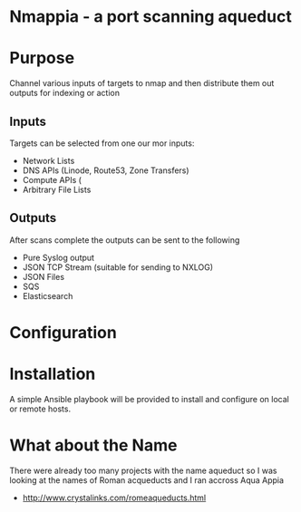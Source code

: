 # Nmappia - a port scanning aqueduct

# Purpose
Channel various inputs of targets to nmap and then distribute them out outputs for indexing or action

## Inputs

Targets can be selected from one our mor inputs:
- Network Lists
- DNS APIs (Linode, Route53, Zone Transfers)
- Compute APIs (
- Arbitrary File Lists


## Outputs
After scans complete the outputs can be sent to the following
- Pure Syslog output
- JSON TCP Stream (suitable for sending to NXLOG)
- JSON Files
- SQS
- Elasticsearch

# Configuration

# Installation

A simple Ansible playbook will be provided to install and configure on local or remote hosts.



# What about the Name

There were already too many projects with the name aqueduct so I was looking at the names of Roman acqueducts and I ran accross Aqua Appia

 - http://www.crystalinks.com/romeaqueducts.html
 
